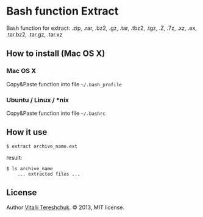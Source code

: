 Bash function Extract
=====================

Bash function for extract: .zip, .rar, .bz2, .gz, .tar, .tbz2, .tgz, .Z, .7z, .xz, .ex, .tar.bz2, .tar.gz, .tar.xz


How to install (Mac OS X)
-------------------------

### Mac OS X
Copy&Paste function into file `~/.bash_profile`

### Ubuntu / Linux / *nix
Copy&Paste function into file `~/.bashrc`


How it use
----------
    $ extract archive_name.ext

result:

    $ ls archive_name
        ... extracted files ...

License
-------
Author [Vitalii Tereshchuk](http://dotoca.net). &copy; 2013, MIT license.
